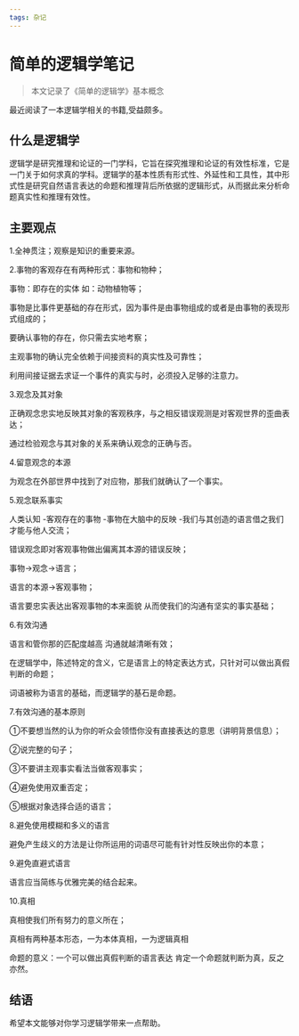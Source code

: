 ```yaml
---
tags: 杂记
---
```


# 简单的逻辑学笔记

> 本文记录了《简单的逻辑学》基本概念

最近阅读了一本逻辑学相关的书籍,受益颇多。

## 什么是逻辑学 ##

逻辑学是研究推理和论证的一门学科，它旨在探究推理和论证的有效性标准，它是一门关于如何求真的学科。逻辑学的基本性质有形式性、外延性和工具性，其中形式性是研究自然语言表达的命题和推理背后所依据的逻辑形式，从而据此来分析命题真实性和推理有效性。

## 主要观点 ##

1.全神贯注；观察是知识的重要来源。

2.事物的客观存在有两种形式：事物和物种；

事物：即存在的实体 如：动物植物等；

事物是比事件更基础的存在形式，因为事件是由事物组成的或者是由事物的表现形式组成的；

要确认事物的存在，你只需去实地考察；

主观事物的确认完全依赖于间接资料的真实性及可靠性；

利用间接证据去求证一个事件的真实与时，必须投入足够的注意力。

3.观念及其对象

正确观念忠实地反映其对象的客观秩序，与之相反错误观测是对客观世界的歪曲表达；

通过检验观念与其对象的关系来确认观念的正确与否。

4.留意观念的本源

为观念在外部世界中找到了对应物，那我们就确认了一个事实。

5.观念联系事实

人类认知 -客观存在的事物 -事物在大脑中的反映 -我们与其创造的语言借之我们才能与他人交流；

错误观念即对客观事物做出偏离其本源的错误反映；

事物→观念→语言；

语言的本源→客观事物；

语言要忠实表达出客观事物的本来面貌 从而使我们的沟通有坚实的事实基础；

6.有效沟通

语言和管你那的匹配度越高 沟通就越清晰有效；

在逻辑学中，陈述特定的含义，它是语言上的特定表达方式，只针对可以做出真假判断的命题；

词语被称为语言的基础，而逻辑学的基石是命题。

7.有效沟通的基本原则

①不要想当然的认为你的听众会领悟你没有直接表达的意思（讲明背景信息）；

②说完整的句子；

③不要讲主观事实看法当做客观事实；

④避免使用双重否定；

⑤根据对象选择合适的语言；

8.避免使用模糊和多义的语言

避免产生歧义的方法是让你所运用的词语尽可能有针对性反映出你的本意；

9.避免直避式语言

语言应当简练与优雅完美的结合起来。

10.真相

真相使我们所有努力的意义所在；

真相有两种基本形态，一为本体真相，一为逻辑真相

命题的意义：一个可以做出真假判断的语言表达 肯定一个命题就判断为真，反之亦然。

## 结语 ##

希望本文能够对你学习逻辑学带来一点帮助。
